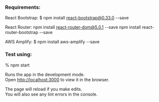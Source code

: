 ### Requirements:

React Bootstrap:
$ npm install react-bootstrap@0.33.0 --save

React Router:
npm install react-router-dom@5.0.1 --save
npm install react-router-bootstrap --save

AWS Amplify:
$ npm install aws-amplify --save

### Test using:
% npm start

Runs the app in the development mode.<br />
Open [http://localhost:3000](http://localhost:3000) to view it in the browser.

The page will reload if you make edits.<br />
You will also see any lint errors in the console.

